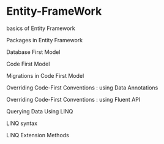 # Entity-FrameWork

basics of Entity Framework

Packages in Entity Framework

Database First Model

Code First Model

Migrations in Code First Model

Overriding Code-First Conventions : using Data Annotations

Overriding Code-First Conventions : using Fluent API

Querying Data Using LINQ

LINQ syntax 

LINQ Extension Methods

